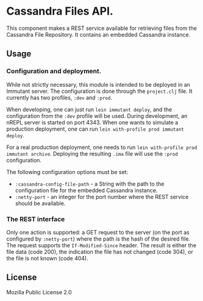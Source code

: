 # Cassandra Files API.

This component makes a REST service available for retrieving files from the Cassandra File Repository. It contains an embedded Cassandra instance.

## Usage

### Configuration and deployment.

While not strictly necessary, this module is intended to be deployed in an Immutant server. The configuration is done through the `project.clj` file. It currently has two profiles, `:dev` and `:prod`.

When developing, one can just run `lein immutant deploy`, and the configuration from the `:dev` profile will be used. During development, an nREPL server is started on port 4343. When one wants to simulate a production deployment, one can run `lein with-profile prod immutant deploy`.

For a real production deployment, one needs to run `lein with-profile prod immutant archive`. Deploying the resulting `.ima` file will use the `:prod` configuration.

The following configuration options must be set:

- `:cassandra-config-file-path` - a String with the path to the configuration file for the embedded Cassandra instance.
- `:netty-port` - an integer for the port number where the REST service should be available.

### The REST interface

Only one action is supported: a GET request to the server (on the port as configured by `:netty-port`) where the path is the hash of the desired file. The request supports the `If-Modified-Since` header. The result is either the file data (code 200), the indication the file has not changed (code 304), or the file is not known (code 404).

## License

Mozilla Public License 2.0
